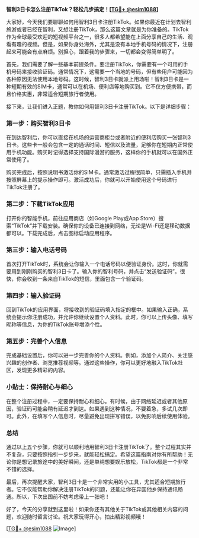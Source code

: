 **智利3日卡怎么注册TikTok？轻松几步搞定！[[TG💪+ @esim1088](https://t.me/s/esim1088)]**

大家好，今天我们要聊聊如何用智利3日卡注册TikTok。如果你最近在计划去智利旅游或者已经在智利，又想注册TikTok，那么这篇文章就是为你准备的。TikTok作为全球最受欢迎的短视频平台之一，很多人都希望能在上面分享自己的生活、观看有趣的视频。但是，如果你身处海外，尤其是没有本地手机号码的情况下，注册起来可能会有点麻烦。别担心，跟着我的步骤来，一切都会变得简单明了。

首先，我们需要了解一些基本前提条件。要注册TikTok，你需要有一个可用的手机号码来接收验证码。通常情况下，这需要一个当地的号码，但有些用户可能因为各种原因无法使用本地号码。这时候，智利3日卡就派上用场啦！智利3日卡是一种短期有效的SIM卡，通常可以在机场、便利店等地购买到。它不仅方便携带，而且价格实惠，非常适合短期旅行者使用。

接下来，让我们进入正题，教你如何用智利3日卡注册TikTok。以下是详细步骤：

### 第一步：购买智利3日卡

在到达智利后，你可以直接在机场的运营商柜台或者附近的便利店购买一张智利3日卡。这些卡一般会包含一定的通话时间、短信以及流量，足够你在短期内正常使用手机功能。购买时记得选择支持国际漫游的服务，这样你的手机就可以在国外正常使用了。

购买完成后，按照说明书激活你的SIM卡。通常激活过程很简单，只需插入手机并按照屏幕上的提示操作即可。激活成功后，你就可以开始使用这个号码进行TikTok注册了。

### 第二步：下载TikTok应用

打开你的智能手机，前往应用商店（如Google Play或App Store）搜索“TikTok”并下载安装。确保你的设备已连接到网络，无论是Wi-Fi还是移动数据都可以。下载完成后，点击图标启动应用程序。

### 第三步：输入电话号码

首次打开TikTok时，系统会让你输入一个电话号码以便验证身份。这时，你就需要用到刚刚购买的智利3日卡了。输入你的智利号码，并点击“发送验证码”。很快，你会收到一条来自TikTok的短信，里面包含一个验证码。

### 第四步：输入验证码

回到TikTok的应用界面，将接收到的验证码填入指定的框中。如果输入正确，系统会提示你注册成功，并允许你继续设置个人资料。此时，你可以上传头像、填写昵称等信息，为你的TikTok账号增添个性。

### 第五步：完善个人信息

完成基础设置后，你可以进一步完善你的个人资料。例如，添加个人简介、关注感兴趣的创作者、浏览推荐视频等。通过这些操作，你可以更好地融入TikTok社区，发现更多精彩的内容。

### 小贴士：保持耐心与细心

在整个注册过程中，一定要保持耐心和细心。有时候，由于网络延迟或者其他原因，验证码可能会稍有延迟才到达。如果遇到这种情况，不要着急，多试几次即可。此外，在填写个人信息时，尽量避免出现拼写错误，以免影响后续使用体验。

### 总结

通过以上五个步骤，你就可以顺利地用智利3日卡注册TikTok了。整个过程其实并不复杂，只要按照指引一步步来，就能轻松搞定。希望这篇指南对你有所帮助！无论你是想记录旅途中的美好瞬间，还是单纯想要娱乐放松，TikTok都是一个非常不错的选择。

最后，再次提醒大家，智利3日卡是一个非常实用的小工具，尤其适合短期旅行者。它不仅能帮助你解决注册TikTok的问题，还能让你在异国他乡保持通讯畅通。所以，下次出国前不妨考虑带上一张吧！

好了，今天的分享就到这里啦！如果你还有其他关于TikTok或其他相关内容的问题，欢迎随时留言讨论。祝大家玩得开心，拍出精彩视频哦！

[[TG💪+ @esim1088](https://t.me/s/esim1088) ![Image](https://i.postimg.cc/4NQfJmqS/Snipaste-2025-05-13-00-14-12.png)]